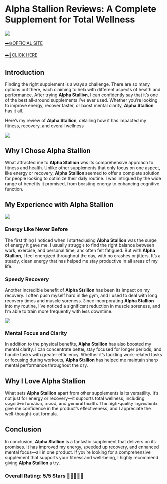 # **Alpha Stallion Reviews**: A Complete Supplement for Total Wellness

[![](https://static.vecteezy.com/system/resources/thumbnails/019/896/014/small/buy-now-gradient-button-with-cart-symbol-buy-now-illustration-png.png)](https://edetoop.top/lander/sugarpreland-1/alphastation.html) 

[➡️🌐OFFICIAL SITE](https://edetoop.top/lander/sugarpreland-1/alphastation.html) 

[➡️🔗CLICK HERE](https://edetoop.top/lander/sugarpreland-1/alphastation.html) 


## Introduction

Finding the right supplement is always a challenge. There are so many options out there, each claiming to help with different aspects of health and performance. After trying **Alpha Stallion**, I can confidently say that it’s one of the best all-around supplements I’ve ever used. Whether you’re looking to improve energy, recover faster, or boost mental clarity, **Alpha Stallion** has it all.

Here’s my review of **Alpha Stallion**, detailing how it has impacted my fitness, recovery, and overall wellness.

[![](https://wallpapers.com/images/hd/red-order-now-button-udg4jcj4arvn8b0n-2.png)](https://edetoop.top/lander/sugarpreland-1/alphastation.html)  

## Why I Chose **Alpha Stallion**

What attracted me to **Alpha Stallion** was its comprehensive approach to fitness and health. Unlike other supplements that only focus on one aspect, like energy or recovery, **Alpha Stallion** seemed to offer a complete solution for people looking to optimize their daily routine. I was intrigued by the wide range of benefits it promised, from boosting energy to enhancing cognitive function.

## My Experience with **Alpha Stallion**

[![](https://static.vecteezy.com/system/resources/thumbnails/019/896/014/small/buy-now-gradient-button-with-cart-symbol-buy-now-illustration-png.png)](https://edetoop.top/lander/sugarpreland-1/alphastation.html)

### Energy Like Never Before

The first thing I noticed when I started using **Alpha Stallion** was the surge of energy it gave me. I usually struggle to find the right balance between work, exercise, and personal time, and often felt fatigued. But with **Alpha Stallion**, I feel energized throughout the day, with no crashes or jitters. It’s a steady, clean energy that has helped me stay productive in all areas of my life.

### Speedy Recovery

Another incredible benefit of **Alpha Stallion** has been its impact on my recovery. I often push myself hard in the gym, and I used to deal with long recovery times and muscle soreness. Since incorporating **Alpha Stallion** into my routine, I’ve noticed a significant reduction in muscle soreness, and I’m able to train more frequently with less downtime.

[![](https://wallpapers.com/images/hd/red-order-now-button-udg4jcj4arvn8b0n-2.png)](https://edetoop.top/lander/sugarpreland-1/alphastation.html)  

### Mental Focus and Clarity

In addition to the physical benefits, **Alpha Stallion** has also boosted my mental clarity. I can concentrate better, stay focused for longer periods, and handle tasks with greater efficiency. Whether it’s tackling work-related tasks or focusing during workouts, **Alpha Stallion** has helped me maintain sharp mental performance throughout the day.

## Why I Love **Alpha Stallion**

What sets **Alpha Stallion** apart from other supplements is its versatility. It’s not just for energy or recovery—it supports total wellness, including cognitive function, mood, and general health. The high-quality ingredients give me confidence in the product’s effectiveness, and I appreciate the well-thought-out formula.

## Conclusion

In conclusion, **Alpha Stallion** is a fantastic supplement that delivers on its promises. It has improved my energy, speeded up recovery, and enhanced mental focus—all in one product. If you’re looking for a comprehensive supplement that supports your fitness and well-being, I highly recommend giving **Alpha Stallion** a try.

### Overall Rating: 5/5 Stars 🌟🌟🌟🌟🌟
